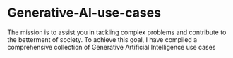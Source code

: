 # Generative-AI-use-cases
The mission is to assist you in tackling complex problems and contribute to the betterment of society. To achieve this goal, I have compiled a comprehensive collection of Generative Artificial Intelligence use cases
